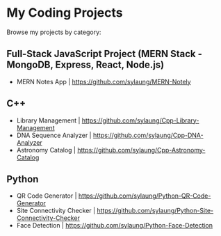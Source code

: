 # My Coding Projects

Browse my projects by category:

## Full-Stack JavaScript Project (MERN Stack - MongoDB, Express, React, Node.js)

- MERN Notes App | https://github.com/sylaung/MERN-Notely

## C++

- Library Management | https://github.com/sylaung/Cpp-Library-Management
- DNA Sequence Analyzer | https://github.com/sylaung/Cpp-DNA-Analyzer
- Astronomy Catalog | https://github.com/sylaung/Cpp-Astronomy-Catalog

## Python

- QR Code Generator | https://github.com/sylaung/Python-QR-Code-Generator
- Site Connectivity Checker | https://github.com/sylaung/Python-Site-Connectivity-Checker
- Face Detection | https://github.com/sylaung/Python-Face-Detection
  
